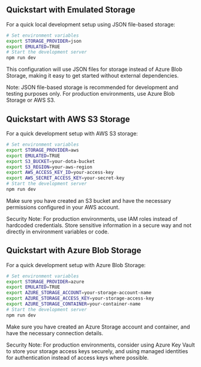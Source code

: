 ## Quickstart with Emulated Storage

For a quick local development setup using JSON file-based storage:

```bash
# Set environment variables 
export STORAGE_PROVIDER=json 
export EMULATED=TRUE 
# Start the development server 
npm run dev
```

This configuration will use JSON files for storage instead of Azure Blob Storage, making it easy to get started without external dependencies.

Note: JSON file-based storage is recommended for development and testing purposes only. For production environments, use Azure Blob Storage or AWS S3.

## Quickstart with AWS S3 Storage

For a quick development setup with AWS S3 storage:

```bash
# Set environment variables 
export STORAGE_PROVIDER=aws 
export EMULATED=TRUE 
export S3_BUCKET=your-dota-bucket 
export S3_REGION=your-aws-region 
export AWS_ACCESS_KEY_ID=your-access-key 
export AWS_SECRET_ACCESS_KEY=your-secret-key 
# Start the development server 
npm run dev
```

Make sure you have created an S3 bucket and have the necessary permissions configured in your AWS account.

Security Note: For production environments, use IAM roles instead of hardcoded credentials. Store sensitive information in a secure way and not directly in environment variables or code.

## Quickstart with Azure Blob Storage

For a quick development setup with Azure Blob Storage:

```bash
# Set environment variables 
export STORAGE_PROVIDER=azure 
export EMULATED=TRUE 
export AZURE_STORAGE_ACCOUNT=your-storage-account-name 
export AZURE_STORAGE_ACCESS_KEY=your-storage-access-key 
export AZURE_STORAGE_CONTAINER=your-container-name 
# Start the development server 
npm run dev
```

Make sure you have created an Azure Storage account and container, and have the necessary connection details.

Security Note: For production environments, consider using Azure Key Vault to store your storage access keys securely, and using managed identities for authentication instead of access keys where possible. 